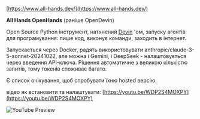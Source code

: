 <!--
date: 2025-01-30T11:42:43
-->

[https://www.all-hands.dev/](https://www.all-hands.dev/)

**All Hands OpenHands** 
(раніше OpenDevin)

Open Source Python інструмент, натхнений [Devin](https://app.devin.ai/) 'ом, запуску агентів для програмування: пише код, виконує команди, заходить в інтернет. 

Запускається через Docker, радять використовувати anthropic/claude-3-5-sonnet-20241022, але можна і Gemini, і DeepSeek - налаштовується через введення API-ключа. Рішення автоматичне з великою кількістю запитів, тому токенів споживає багато.

Є список очікування, щоб спробувати їхню hosted версію.

відео як встановити та налаштувати: 
[https://youtu.be/WDP2S4MOXPY](https://youtu.be/WDP2S4MOXPY)

![YouTube Preview](https://img.youtube.com/vi/WDP2S4MOXPY/mqdefault.jpg)

